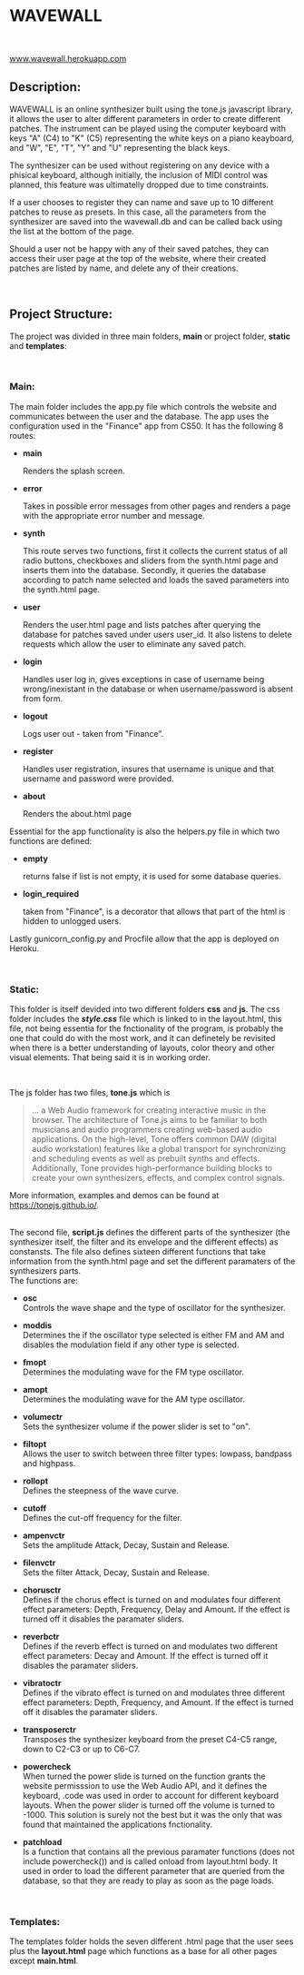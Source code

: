 # **WAVEWALL**

<br>

www.wavewall.herokuapp.com

## **Description**:
WAVEWALL is an online synthesizer built using the tone.js javascript library, it allows the user to alter different parameters in order to create different patches.
The instrument can be played using the computer keyboard with keys "A" (C4) to "K" (C5) representing the white keys on a piano keayboard,
and "W", "E", "T", "Y" and "U" representing the black keys.

The synthesizer can be used without registering on any device with a phisical keyboard, 
although initially, the inclusion of MIDI control was planned, this feature was ultimatelly dropped due to time constraints.

If a user chooses to register they can name and save up to 10 different patches to reuse as presets.
In this case, all the parameters from the synthesizer are saved into the wavewall.db and can be called back using the list at the bottom of the page.

Should a user not be happy with any of their saved patches, they can access their user page at the top of the website, where their created patches are listed by name,
and delete any of their creations.

<br>

## **Project Structure**:
The project was divided in three main folders, **main** or project folder, **static** and **templates**:
  
<br>

### **Main**:
The main folder includes the app.py file which controls the website and communicates between the user and the database.
The app uses the configuration used in the "Finance" app from CS50.
It has the following 8 routes:

- **main**

    Renders the splash screen.

- **error**

    Takes in possible error messages from other pages and renders a page with the appropriate error number and message.

- **synth**

    This route serves two functions, first it collects the current status of all radio buttons, checkboxes and sliders from the synth.html page and inserts them into the database. Secondly, it queries the database according to patch name selected and loads the saved parameters into the synth.html page.

- **user**

    Renders the user.html page and lists patches after querying the database for patches saved under users user_id.
    It also listens to delete requests which allow the user to eliminate any saved patch.

- **login**

    Handles user log in, gives exceptions in case of username being wrong/inexistant in the database or when username/password is absent from form.

- **logout**

    Logs user out - taken from "Finance".

- **register**

    Handles user registration, insures that username is unique and that username and password were provided.

- **about**

    Renders the about.html page

Essential for the app functionality is also the helpers.py file in which two functions are defined:

- **empty**
    
    returns false if list is not empty, it is used for some database queries.

- **login_required**

    taken from "Finance", is a decorator that allows that part of the html is hidden to unlogged users.


Lastly gunicorn_config.py and Procfile allow that the app is deployed on Heroku.  

<br>

### **Static**:

This folder is itself devided into two different folders **css** and **js**.
The css folder includes the ***style.css*** file which is linked to in the layout.html, this file, not being essentia for the fnctionality of the program, is probably the one that could do with the most work, and it can definetely be revisited when there is a better understanding of layouts, color theory and other visual elements. That being said it is in working order.  

<br>

The js folder has two files, **tone.js** which is

 > ... a Web Audio framework for creating interactive music in the browser. The architecture of Tone.js aims to be familiar to both musicians and audio programmers creating web-based audio applications. On the high-level, Tone offers common DAW (digital audio workstation) features like a global transport for synchronizing and scheduling events as well as prebuilt synths and effects. Additionally, Tone provides high-performance building blocks to create your own synthesizers, effects, and complex control signals.

More information, examples and demos can be found at https://tonejs.github.io/.  
<br>

The second file, **script.js** defines the different parts of the synthesizer (the synthesizer itself, the filter and its envelope and the different effects) as constansts. The file also defines sixteen different functions that take information from the synth.html page and set the different paramaters of the synthesizers parts.  
The functions are:  

- **osc**  
    Controls the wave shape and the type of oscillator for the synthesizer.

- **moddis**  
    Determines the if the oscillator type selected is either  FM and AM  and disables the modulation field if any other type is selected.

- **fmopt**  
    Determines the modulating wave for the FM type oscillator.

- **amopt**  
    Determines the modulating wave for the AM type oscillator.

- **volumectr**  
    Sets the synthesizer volume if the power slider is set to "on".

- **filtopt**  
    Allows the user to switch between three filter types: lowpass, bandpass and highpass.

- **rollopt**  
    Defines the steepness of the wave curve.

- **cutoff**  
    Defines the cut-off frequency for the filter.

- **ampenvctr**  
    Sets the amplitude Attack, Decay, Sustain and Release.

- **filenvctr**  
    Sets the filter Attack, Decay, Sustain and Release.

- **chorusctr**  
    Defines if the chorus effect is turned on and modulates four different effect parameters: Depth, Frequency, Delay and Amount.
    If the effect is turned off it disables the paramater sliders.

- **reverbctr**  
    Defines if the reverb effect is turned on and modulates two different effect parameters: Decay and Amount.
    If the effect is turned off it disables the paramater sliders.

- **vibratoctr**  
    Defines if the vibrato effect is turned on and modulates three different effect parameters: Depth, Frequency, and Amount.
    If the effect is turned off it disables the paramater sliders.

- **transposerctr**  
    Transposes the synthesizer keyboard from the preset C4-C5 range, down to C2-C3 or up to C6-C7.

- **powercheck**  
    When turned the power slide is turned on the function grants the website permisssion to use the Web Audio API, and it defines the keyboard, .code was used in order to account for different keyboard layouts.
    When the power slider is turned off the volume is turned to -1000. This solution is surely not the best but it was the only that was found that maintained the applications fnctionality.

- **patchload**  
    Is a function that contains all the previous paramater functions (does not include powercheck()) and is called onload from layout.html body. It used in order to load the different parameter that are queried from the database, so that they are ready to play as soon as the page loads.

<br>

### **Templates**:  
The templates folder holds the seven different .html page that the user sees plus the **layout.html** page which functions as a base for all other pages except **main.html**.  




